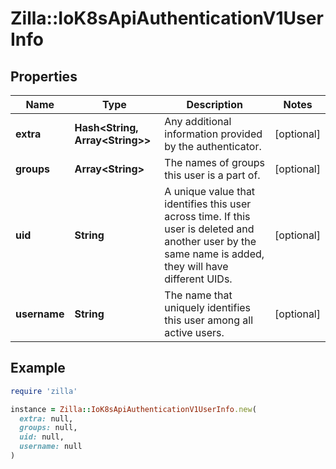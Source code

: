 # Zilla::IoK8sApiAuthenticationV1UserInfo

## Properties

| Name | Type | Description | Notes |
| ---- | ---- | ----------- | ----- |
| **extra** | **Hash&lt;String, Array&lt;String&gt;&gt;** | Any additional information provided by the authenticator. | [optional] |
| **groups** | **Array&lt;String&gt;** | The names of groups this user is a part of. | [optional] |
| **uid** | **String** | A unique value that identifies this user across time. If this user is deleted and another user by the same name is added, they will have different UIDs. | [optional] |
| **username** | **String** | The name that uniquely identifies this user among all active users. | [optional] |

## Example

```ruby
require 'zilla'

instance = Zilla::IoK8sApiAuthenticationV1UserInfo.new(
  extra: null,
  groups: null,
  uid: null,
  username: null
)
```

